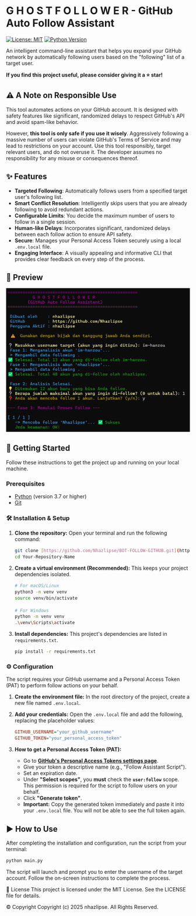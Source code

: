 # G H O S T F O L L O W E R - GitHub Auto Follow Assistant

[![License: MIT](https://img.shields.io/badge/License-MIT-blue.svg)](https://opensource.org/licenses/MIT)
[![Python Version](https://img.shields.io/badge/python-3.7+-informational.svg)](https://www.python.org/downloads/)

An intelligent command-line assistant that helps you expand your GitHub network by automatically following users based on the "following" list of a target user.

**If you find this project useful, please consider giving it a ⭐ star!**

## ⚠️ A Note on Responsible Use

This tool automates actions on your GitHub account. It is designed with safety features like significant, randomized delays to respect GitHub's API and avoid spam-like behavior.

However, **this tool is only safe if you use it wisely**. Aggressively following a massive number of users can violate GitHub's Terms of Service and may lead to restrictions on your account. Use this tool responsibly, target relevant users, and do not overuse it. The developer assumes no responsibility for any misuse or consequences thereof.

## ✨ Features

-   **Targeted Following**: Automatically follows users from a specified target user's following list.
-   **Smart Conflict Resolution**: Intelligently skips users that you are already following to avoid redundant actions.
-   **Configurable Limits**: You decide the maximum number of users to follow in a single session.
-   **Human-like Delays**: Incorporates significant, randomized delays between each follow action to ensure API safety.
-   **Secure**: Manages your Personal Access Token securely using a local `.env.local` file.
-   **Engaging Interface**: A visually appealing and informative CLI that provides clear feedback on every step of the process.

## 📸 Preview

![Tool Preview](img/awikwok.png)

## 🚀 Getting Started

Follow these instructions to get the project up and running on your local machine.

### Prerequisites

-   [Python](https://www.python.org/downloads/) (version 3.7 or higher)
-   [Git](https://git-scm.com/downloads/)

### 🛠️ Installation & Setup

1.  **Clone the repository:**
    Open your terminal and run the following command:
    ```sh
    git clone [https://github.com/Nhazlipse/BOT-FOLLOW-GITHUB.git](https://github.com/Nhazlipse/BOT-FOLLOW-GITHUB.git)
    cd Your-Repository-Name
    ```

2.  **Create a virtual environment (Recommended):**
    This keeps your project dependencies isolated.
    ```sh
    # For macOS/Linux
    python3 -m venv venv
    source venv/bin/activate

    # For Windows
    python -m venv venv
    .\venv\Scripts\activate
    ```

3.  **Install dependencies:**
    This project's dependencies are listed in `requirements.txt`.
    ```sh
    pip install -r requirements.txt
    ```

### ⚙️ Configuration

The script requires your GitHub username and a Personal Access Token (PAT) to perform follow actions on your behalf.

1.  **Create the environment file:**
    In the root directory of the project, create a new file named `.env.local`.

2.  **Add your credentials:**
    Open the `.env.local` file and add the following, replacing the placeholder values:
    ```ini
    GITHUB_USERNAME="your_github_username"
    GITHUB_TOKEN="your_personal_access_token"
    ```

3.  **How to get a Personal Access Token (PAT):**
    -   Go to **[GitHub's Personal Access Tokens settings page](https://github.com/settings/tokens/new)**.
    -   Give your token a descriptive name (e.g., "Follow Assistant Script").
    -   Set an expiration date.
    -   Under **"Select scopes"**, you **must** check the **`user:follow`** scope. This permission is required for the script to follow users on your behalf.
    -   Click **"Generate token"**.
    -   **Important:** Copy the generated token immediately and paste it into your `.env.local` file. You will not be able to see the full token again.

## ▶️ How to Use

After completing the installation and configuration, run the script from your terminal:

```sh
python main.py
```

The script will launch and prompt you to enter the username of the target account. Follow the on-screen instructions to complete the process.

📜 License
This project is licensed under the MIT License. See the LICENSE file for details.

©️ Copyright
Copyright (c) 2025 nhazlipse. All Rights Reserved.